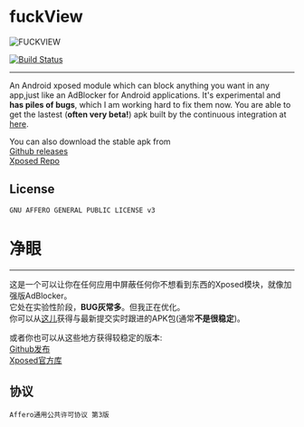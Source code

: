 # fuckView

![FUCKVIEW](icon.png)

[![Build Status](https://travis-ci.org/w568w/fuckView.svg?branch=master)](https://travis-ci.org/w568w/fuckView)  

---

An Android xposed module which can block anything you want in any app,just like an AdBlocker for Android applications.
It's experimental and **has piles of bugs**, which I am working hard to fix them now.
You are able to get the lastest (**often very beta!**) apk built by the continuous integration at [here](http://d.7short.com/fuckview).
  
You can also download the stable apk from  
[Github releases](https://github.com/w568w/fuckView/releases)  
[Xposed Repo](http://repo.xposed.info/module/ml.qingsu.fuckview)

## License

```GNU AFFERO GENERAL PUBLIC LICENSE v3```

# 净眼

---

这是一个可以让你在任何应用中屏蔽任何你不想看到东西的Xposed模块，就像加强版AdBlocker。  
它处在实验性阶段，**BUG灰常多**。但我正在优化。  
你可以从[这儿](http://d.7short.com/fuckview)获得与最新提交实时跟进的APK包(通常**不是很稳定**)。
  
或者你也可以从这些地方获得较稳定的版本:  
[Github发布](https://github.com/w568w/fuckView/releases)  
[Xposed官方库](http://repo.xposed.info/module/ml.qingsu.fuckview)

## 协议

```Affero通用公共许可协议 第3版```
